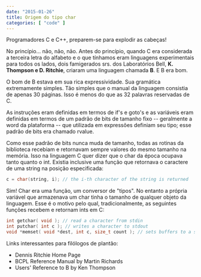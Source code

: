 ```yaml
---
date: "2015-01-26"
title: Origem do tipo char
categories: [ "code" ]
---
```



Programadores C e C++, preparem-se para explodir as cabeças!

No princípio... não, não, não. Antes do princípio, quando C era considerada a terceira letra do alfabeto e o que tínhamos eram linguagens experimentais para todos os lados, dois famigerados srs. dos Laboratórios Bell, __K. Thompson e D. Ritchie__, criaram uma linguagem chamada __B__. E B era bom.

O bom de B estava em sua rica expressividade. Sua gramática extremamente simples. Tão simples que o manual da linguagem consistia de apenas 30 páginas. Isso é menos do que as 32 palavras reservadas de C.

As instruções eram definidas em termos de if's e goto's e as variáveis eram definidas em termos de um padrão de bits de tamanho fixo -- geralmente a word da plataforma -- que utilizada em expressões definiam seu tipo; esse padrão de bits era chamado rvalue.

Como esse padrão de bits nunca muda de tamanho, todas as rotinas da biblioteca recebiam e retornavam sempre valores do mesmo tamanho na memória. Isso na linguagem C quer dizer que o char da época ocupava tanto quanto o int. Existia inclusive uma função que retornava o caractere de uma string na posição especificada:

```cpp
c = char(string, i); // the i-th character of the string is returned
```

Sim! Char era uma função, um conversor de "tipos". No entanto a própria variável que armazenava um char tinha o tamanho de qualquer objeto da linguagem. Esse é o motivo pelo qual, tradicionalmente, as seguintes funções recebem e retornam ints em C:

```cpp
int getchar( void ); // read a character from stdin
int putchar( int c ); // writes a character to stdout
void *memset( void *dest, int c, size_t count ); // sets buffers to a specified character
```

Links interessantes para filólogos de plantão:

 - Dennis Ritchie Home Page
 - BCPL Reference Manual by Martin Richards
 - Users' Reference to B by Ken Thompson
